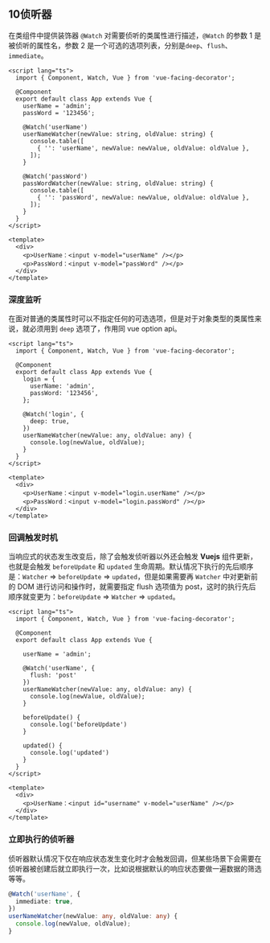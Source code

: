 ## 10侦听器

在类组件中提供装饰器 `@Watch` 对需要侦听的类属性进行描述，`@Watch` 的参数 1 是被侦听的属性名，参数 2 是一个可选的选项列表，分别是`deep`、`flush`、`immediate`。

```vue
<script lang="ts">
  import { Component, Watch, Vue } from 'vue-facing-decorator';

  @Component
  export default class App extends Vue {
    userName = 'admin';
    passWord = '123456';

    @Watch('userName')
    userNameWatcher(newValue: string, oldValue: string) {
      console.table([
        { '': 'userName', newValue: newValue, oldValue: oldValue },
      ]);
    }

    @Watch('passWord')
    passWordWatcher(newValue: string, oldValue: string) {
      console.table([
        { '': 'passWord', newValue: newValue, oldValue: oldValue },
      ]);
    }
  }
</script>

<template>
  <div>
    <p>UserName：<input v-model="userName" /></p>
    <p>PassWord：<input v-model="passWord" /></p>
  </div>
</template>
```

### 深度监听

在面对普通的类属性时可以不指定任何的可选选项，但是对于对象类型的类属性来说，就必须用到 `deep` 选项了，作用同 vue option api。

```vue
<script lang="ts">
  import { Component, Watch, Vue } from 'vue-facing-decorator';

  @Component
  export default class App extends Vue {
    login = {
      userName: 'admin',
      passWord: '123456',
    };

    @Watch('login', {
      deep: true,
    })
    userNameWatcher(newValue: any, oldValue: any) {
      console.log(newValue, oldValue);
    }
  }
</script>

<template>
  <div>
    <p>UserName：<input v-model="login.userName" /></p>
    <p>PassWord：<input v-model="login.passWord" /></p>
  </div>
</template>
```

### 回调触发时机

当响应式的状态发生改变后，除了会触发侦听器以外还会触发 **Vuejs** 组件更新，也就是会触发 `beforeUpdate` 和 `updated` 生命周期。默认情况下执行的先后顺序是：`Watcher` => `beforeUpdate` => `updated`，但是如果需要再 `Watcher` 中对更新前的 DOM 进行访问和操作时，就需要指定 flush 选项值为 post，这时的执行先后顺序就变更为：`beforeUpdate` => `Watcher` => `updated`。

```vue
<script lang="ts">
  import { Component, Watch, Vue } from 'vue-facing-decorator';

  @Component
  export default class App extends Vue {
    
    userName = 'admin';

    @Watch('userName', {
      flush: 'post'
    })
    userNameWatcher(newValue: any, oldValue: any) {
      console.log(newValue, oldValue);
    }

    beforeUpdate() {
      console.log('beforeUpdate')
    }
    
    updated() {
      console.log('updated')
    }
  }
</script>

<template>
  <div>
    <p>UserName：<input id="username" v-model="userName" /></p>
  </div>
</template>
```

### 立即执行的侦听器

侦听器默认情况下仅在响应状态发生变化时才会触发回调，但某些场景下会需要在侦听器被创建后就立即执行一次，比如说根据默认的响应状态要做一遍数据的筛选等等。

```typescript
@Watch('userName', {
  immediate: true,
})
userNameWatcher(newValue: any, oldValue: any) {
  console.log(newValue, oldValue);
}
```

